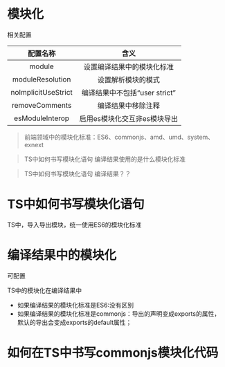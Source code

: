 # 模块化

相关配置

|       配置名称        |               含义              |
|   :--------------:   |  :------------------------:     |
|       module         |    设置编译结果中的模块化标准      |
|   moduleResolution   |        设置解析模块的模式         |
| noImplicitUseStrict  |    编译结果中不包括“user strict”  |
|   removeComments     |        编译结果中移除注释         |
|   esModuleInterop    |    启用es模块化交互非es模块导出    |


> 前端领域中的模块化标准：ES6、commonjs、amd、umd、system、exnext

> TS中如何书写模块化语句
> 编译结果使用的是什么模块化标准

> TS中如何书写模块化语句
> 编译结果？？

# TS中如何书写模块化语句

TS中，导入导出模块，统一使用ES6的模块化标准

# 编译结果中的模块化

可配置

TS中的模块化在编译结果中

- 如果编译结果的模块化标准是ES6:没有区别
- 如果编译结果的模块化标准是commonjs：导出的声明变成exports的属性，默认的导出会变成exports的default属性；

# 如何在TS中书写commonjs模块化代码

